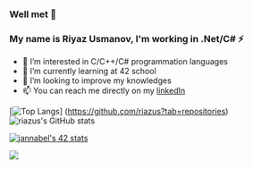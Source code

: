 
<!--
**riazus/riazus** is a ✨ _special_ ✨ repository because its `README.md` (this file) appears on your GitHub profile.
-->
### Well met 👋 
### My name is Riyaz Usmanov, I'm working in .Net/C# ⚡
- 👀 I’m interested in C/C++/C# programmation languages 
- 🌱 I’m currently learning at 42 school
- 💞️ I’m looking to improve my knowledges
- 📫 You can reach me directly on my [linkedIn](https://www.linkedin.com/in/riyaz-usmanov/)
<!-- 
github_dark 
&theme=radical -->
[![Top Langs](https://github-readme-stats.vercel.app/api/top-langs/?username=riazus&show_icons=true&theme=github_dark)] 
(https://github.com/riazus?tab=repositories)
![riazus's GitHub stats](https://github-readme-stats.vercel.app/api?username=riazus&count_private=true&show_icons=true&theme=github_dark)

[![jannabel's 42 stats](https://badge42.vercel.app/api/v2/cla1msnrr00060fl896uvr505/stats?cursusId=21&coalitionId=47)](https://profile.intra.42.fr/users/jannabel)

![](https://komarev.com/ghpvc/?username=riazus&label=PROFILE+VIEWS&style=flat-square)
